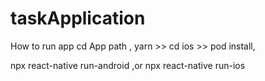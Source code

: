 # taskApplication
How to run app
cd App path , 
yarn >> cd ios >> pod install,

npx react-native run-android ,or  npx react-native run-ios
